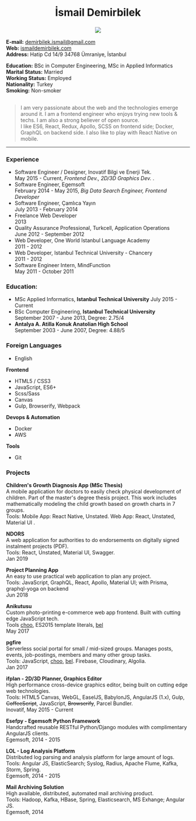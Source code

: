 <h1 align="center">
  İsmail Demirbilek
</h1>
<h3 align="center">
  <img src="https://rawgit.com/dbtek/resume/master/image.png"/>
</h3>

**E-mail:**           demirbilek.ismail@gmail.com    
**Web:**              [ismaildemirbilek.com](http://ismaildemirbilek.com)  
**Address:** Hatip Cd 14/9 34768 Ümraniye, İstanbul

**Education:** BSc in Computer Engineering, MSc in Applied Informatics  
**Marital Status:** Married  
**Working Status:** Employed  
**Nationality:** Turkey  
**Smoking:** Non-smoker  

<h2></h2>

> I am very passionate about the web and the technologies emerge around it. I am a frontend engineer who enjoys trying new tools & techs. I am also a strong believer of open source.  
> I like ES6, React, Redux, Apollo, SCSS on frontend side; Docker, GraphQL on backend side. I also like to play with React Native on mobile.
---

### Experience
- Software Engineer / Designer, Inovatif Bilgi ve Enerji Tek.  
  May 2015 - Current, *Frontend Dev., 2D/3D Graphics Dev.* . 
- Software Engineer, Egemsoft  
  February 2014 - May 2015, *Big Data Search Engineer, Frontend Developer*
- Software Engineer, Çamlıca Yayın  
  July 2013 - February 2014
- Freelance Web Developer  
  2013
- Quality Assurance Professional, Turkcell, Application Operations  
  June 2012 - September 2012
- Web Developer, One World Istanbul Language Academy  
  2011 - 2012
- Web Developer, Istanbul Technical University - Chancery  
  2011 - 2012
- Software Engineer Intern, MindFunction  
  May 2011 - October 2011

### Education:
- MSc Applied Informatics, **Istanbul Technical University**
  July 2015 - Current
- BSc Computer Engineering, **Istanbul Technical University**  
  September 2007 - June 2013, Degree: 2.75/4  
- **Antalya A. Atilla Konuk Anatolian High School**  
  September 2003 - June 2007, Degree: 4.88/5  
  
### Foreign Languages
- English  

**Frontend**
* HTML5 / CSS3
* JavaScript, ES6+
* Scss/Sass
* Canvas
* Gulp, Browserify, Webpack
  
**Devops & Automation**
* Docker
* AWS

**Tools**
* Git

### Projects
**Children's Growth Diagnosis App (MSc Thesis)**  
A mobile application for doctors to easily check physical development of children. Part of the master's degree thesis project. This work includes mathematically modeling the child growth based on growth charts in 7 groups.  
Tools: Mobile App: React Native, Unstated. Web App: React, Unstated, Material UI . 

**NDORS**  
A web application for authorities to do endorsements on digitally signed instalment projects (PDF).  
Tools: React, Unstated, Material UI, Swagger.  
Jan 2019  

**Project Planning App**  
An easy to use practical web application to plan any project.  
Tools: JavaScript, GraphQL, React, Apollo, Material UI; with Prisma, graphql-yoga on backend  
Jun 2018

**Anikutusu**  
Custom photo-printing e-commerce web app frontend. Built with cutting edge JavaScript tech.  
Tools [choo](https://github.com/yoshuawuyts/choo), ES2015 template literals, [bel](https://github.com/shama/bel)  
May 2017

**pgfire**  
Serverless social portal for small / mid-sized groups. Manages posts, events, job-postings, members and many other group tasks.  
Tools: JavaScript, [choo](https://github.com/yoshuawuyts/choo), [bel](https://github.com/shama/bel). Firebase, Cloudinary, Algolia.  
Jan 2017  

**ifplan - 2D/3D Planner, Graphics Editor**  
High performance cross-device graphics editor, being built on cutting edge web technologies.  
Tools: HTML5 Canvas, WebGL, EaselJS, BabylonJS, AngularJS (1.x), Gulp, ~~CoffeeScript~~, JavaScript, ~~Browserify~~, Parcel Bundler.  
Inovatif, May 2015 - Current

**Esefpy - Egemsoft Python Framework**  
Handcrafted reusable RESTful Python/Django modules with complimentary AngularJS clients.  
Egemsoft, 2014 - 2015

**LOL - Log Analysis Platform**  
Distributed log parsing and analysis platform for large amount of logs.  
Tools: Angular JS, ElasticSearch; Syslog, Radius, Apache Flume, Kafka, Storm, Spring.  
Egemsoft, 2014 - 2015

**Mail Archiving Solution**  
High available, distributed, automated mail archiving product.  
Tools: Hadoop, Kafka, HBase, Spring, Elasticsearch, MS Exhange; Angular JS.  
Egemsoft, 2014

